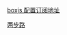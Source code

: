 [boxjs 配置订阅地址](https://raw.githubusercontent.com/osinx/Script/main/2bulu/2bulu.boxjs.json)

[两步路](https://raw.githubusercontent.com/osinx/Script/main/2bulu/2bulu.plugin)